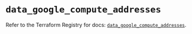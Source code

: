 # `data_google_compute_addresses`

Refer to the Terraform Registry for docs: [`data_google_compute_addresses`](https://registry.terraform.io/providers/hashicorp/google/6.42.0/docs/data-sources/compute_addresses).

